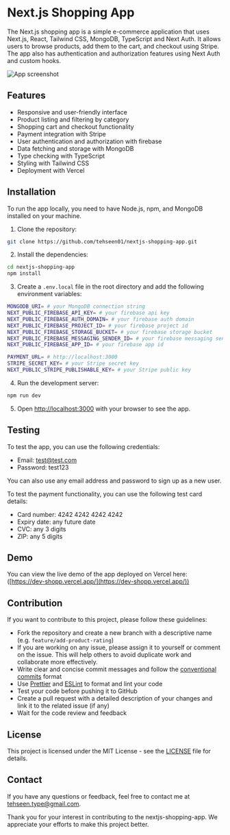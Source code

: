 # Next.js Shopping App

The Next.js shopping app is a simple e-commerce application that uses Next.js, React, Tailwind CSS, MongoDB, TypeScript and Next Auth. It allows users to browse products, add them to the cart, and checkout using Stripe. The app also has authentication and authorization features using Next Auth and custom hooks.

![App screenshot](./public/screenshot.png)

## Features

- Responsive and user-friendly interface
- Product listing and filtering by category
- Shopping cart and checkout functionality
- Payment integration with Stripe
- User authentication and authorization with firebase
- Data fetching and storage with MongoDB
- Type checking with TypeScript
- Styling with Tailwind CSS
- Deployment with Vercel

## Installation

To run the app locally, you need to have Node.js, npm, and MongoDB installed on your machine.

1. Clone the repository:

```bash
git clone https://github.com/tehseen01/nextjs-shopping-app.git
```

2. Install the dependencies:

```bash
cd nextjs-shopping-app
npm install
```

3. Create a `.env.local` file in the root directory and add the following environment variables:

```bash
MONGODB_URI= # your MongoDB connection string
NEXT_PUBLIC_FIREBASE_API_KEY= # your firebase api key
NEXT_PUBLIC_FIREBASE_AUTH_DOMAIN= # your firebase auth domain
NEXT_PUBLIC_FIREBASE_PROJECT_ID= # your firebase project id
NEXT_PUBLIC_FIREBASE_STORAGE_BUCKET= # your firebase storage bucket
NEXT_PUBLIC_FIREBASE_MESSAGING_SENDER_ID= # your firebase messaging sender id
NEXT_PUBLIC_FIREBASE_APP_ID= # your firebase app id

PAYMENT_URL= # http://localhost:3000
STRIPE_SECRET_KEY= # your Stripe secret key
NEXT_PUBLIC_STRIPE_PUBLISHABLE_KEY= # your Stripe public key
```

4. Run the development server:

```bash
npm run dev
```

5. Open [http://localhost:3000](http://localhost:3000) with your browser to see the app.

## Testing

To test the app, you can use the following credentials:

- Email: test@test.com
- Password: test123

You can also use any email address and password to sign up as a new user.

To test the payment functionality, you can use the following test card details:

- Card number: 4242 4242 4242 4242
- Expiry date: any future date
- CVC: any 3 digits
- ZIP: any 5 digits

## Demo

You can view the live demo of the app deployed on Vercel here: ([https://dev-shopp.vercel.app/](https://dev-shopp.vercel.app/))

## Contribution

If you want to contribute to this project, please follow these guidelines:

- Fork the repository and create a new branch with a descriptive name (e.g. `feature/add-product-rating`)
- If you are working on any issue, please assign it to yourself or comment on the issue. This will help others to avoid duplicate work and collaborate more effectively.
- Write clear and concise commit messages and follow the [conventional commits](https://www.conventionalcommits.org/en/v1.0.0/) format
- Use [Prettier](https://prettier.io/) and [ESLint](https://eslint.org/) to format and lint your code
- Test your code before pushing it to GitHub
- Create a pull request with a detailed description of your changes and link it to the related issue (if any)
- Wait for the code review and feedback

## License

This project is licensed under the MIT License - see the [LICENSE](./LICENSE) file for details.

## Contact

If you have any questions or feedback, feel free to contact me at tehseen.type@gmail.com.

Thank you for your interest in contributing to the nextjs-shopping-app. We appreciate your efforts to make this project better.
